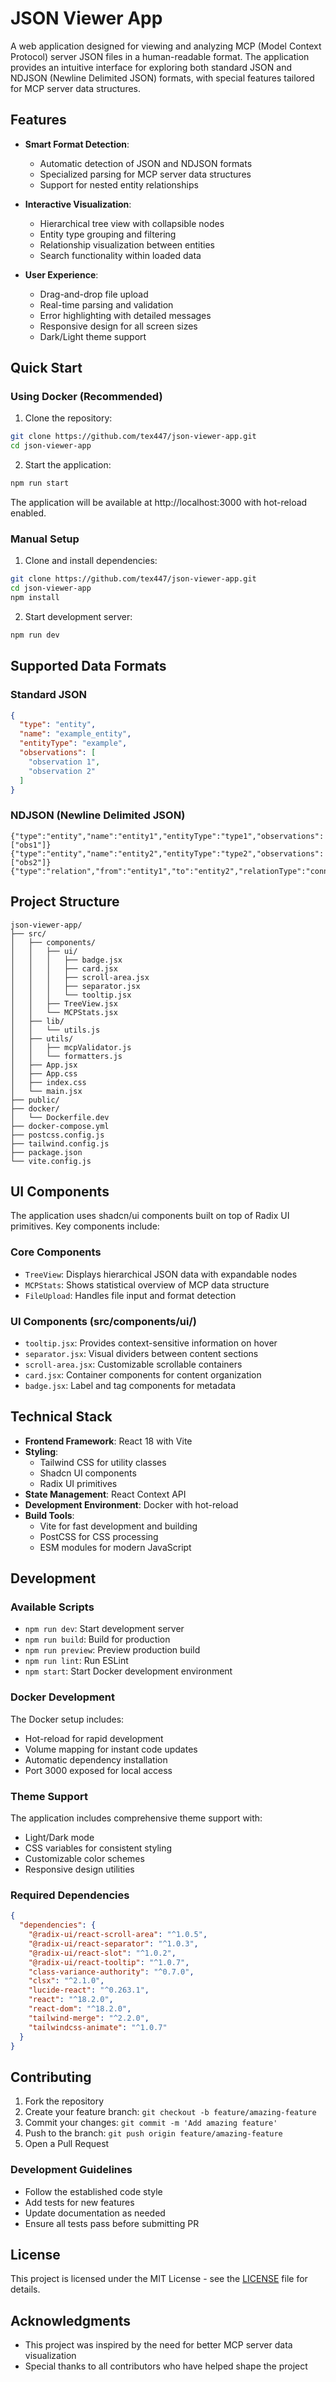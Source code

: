 # JSON Viewer App

A web application designed for viewing and analyzing MCP (Model Context Protocol) server JSON files in a human-readable format. The application provides an intuitive interface for exploring both standard JSON and NDJSON (Newline Delimited JSON) formats, with special features tailored for MCP server data structures.

## Features

- **Smart Format Detection**: 
  - Automatic detection of JSON and NDJSON formats
  - Specialized parsing for MCP server data structures
  - Support for nested entity relationships

- **Interactive Visualization**:
  - Hierarchical tree view with collapsible nodes
  - Entity type grouping and filtering
  - Relationship visualization between entities
  - Search functionality within loaded data

- **User Experience**:
  - Drag-and-drop file upload
  - Real-time parsing and validation
  - Error highlighting with detailed messages
  - Responsive design for all screen sizes
  - Dark/Light theme support

## Quick Start

### Using Docker (Recommended)

1. Clone the repository:
```bash
git clone https://github.com/tex447/json-viewer-app.git
cd json-viewer-app
```

2. Start the application:
```bash
npm run start
```

The application will be available at http://localhost:3000 with hot-reload enabled.

### Manual Setup

1. Clone and install dependencies:
```bash
git clone https://github.com/tex447/json-viewer-app.git
cd json-viewer-app
npm install
```

2. Start development server:
```bash
npm run dev
```

## Supported Data Formats

### Standard JSON
```json
{
  "type": "entity",
  "name": "example_entity",
  "entityType": "example",
  "observations": [
    "observation 1",
    "observation 2"
  ]
}
```

### NDJSON (Newline Delimited JSON)
```
{"type":"entity","name":"entity1","entityType":"type1","observations":["obs1"]}
{"type":"entity","name":"entity2","entityType":"type2","observations":["obs2"]}
{"type":"relation","from":"entity1","to":"entity2","relationType":"connects"}
```

## Project Structure

```
json-viewer-app/
├── src/
│   ├── components/
│   │   ├── ui/
│   │   │   ├── badge.jsx
│   │   │   ├── card.jsx
│   │   │   ├── scroll-area.jsx
│   │   │   ├── separator.jsx
│   │   │   └── tooltip.jsx
│   │   ├── TreeView.jsx
│   │   └── MCPStats.jsx
│   ├── lib/
│   │   └── utils.js
│   ├── utils/
│   │   ├── mcpValidator.js
│   │   └── formatters.js
│   ├── App.jsx
│   ├── App.css
│   ├── index.css
│   └── main.jsx
├── public/
├── docker/
│   └── Dockerfile.dev
├── docker-compose.yml
├── postcss.config.js
├── tailwind.config.js
├── package.json
└── vite.config.js
```

## UI Components

The application uses shadcn/ui components built on top of Radix UI primitives. Key components include:

### Core Components
- `TreeView`: Displays hierarchical JSON data with expandable nodes
- `MCPStats`: Shows statistical overview of MCP data structure
- `FileUpload`: Handles file input and format detection

### UI Components (src/components/ui/)
- `tooltip.jsx`: Provides context-sensitive information on hover
- `separator.jsx`: Visual dividers between content sections
- `scroll-area.jsx`: Customizable scrollable containers
- `card.jsx`: Container components for content organization
- `badge.jsx`: Label and tag components for metadata

## Technical Stack

- **Frontend Framework**: React 18 with Vite
- **Styling**: 
  - Tailwind CSS for utility classes
  - Shadcn UI components
  - Radix UI primitives
- **State Management**: React Context API
- **Development Environment**: Docker with hot-reload
- **Build Tools**:
  - Vite for fast development and building
  - PostCSS for CSS processing
  - ESM modules for modern JavaScript

## Development

### Available Scripts

- `npm run dev`: Start development server
- `npm run build`: Build for production
- `npm run preview`: Preview production build
- `npm run lint`: Run ESLint
- `npm start`: Start Docker development environment

### Docker Development

The Docker setup includes:
- Hot-reload for rapid development
- Volume mapping for instant code updates
- Automatic dependency installation
- Port 3000 exposed for local access

### Theme Support

The application includes comprehensive theme support with:
- Light/Dark mode
- CSS variables for consistent styling
- Customizable color schemes
- Responsive design utilities

### Required Dependencies

```json
{
  "dependencies": {
    "@radix-ui/react-scroll-area": "^1.0.5",
    "@radix-ui/react-separator": "^1.0.3",
    "@radix-ui/react-slot": "^1.0.2",
    "@radix-ui/react-tooltip": "^1.0.7",
    "class-variance-authority": "^0.7.0",
    "clsx": "^2.1.0",
    "lucide-react": "^0.263.1",
    "react": "^18.2.0",
    "react-dom": "^18.2.0",
    "tailwind-merge": "^2.2.0",
    "tailwindcss-animate": "^1.0.7"
  }
}
```

## Contributing

1. Fork the repository
2. Create your feature branch: `git checkout -b feature/amazing-feature`
3. Commit your changes: `git commit -m 'Add amazing feature'`
4. Push to the branch: `git push origin feature/amazing-feature`
5. Open a Pull Request

### Development Guidelines

- Follow the established code style
- Add tests for new features
- Update documentation as needed
- Ensure all tests pass before submitting PR

## License

This project is licensed under the MIT License - see the [LICENSE](LICENSE) file for details.

## Acknowledgments

- This project was inspired by the need for better MCP server data visualization
- Special thanks to all contributors who have helped shape the project